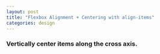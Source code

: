 ```yaml
---
layout: post
title: "Flexbox Alignment + Centering with align-items"
categories: design
---
```


### Vertically center items along the cross axis.

